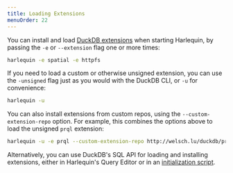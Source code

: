 ```yaml
---
title: Loading Extensions
menuOrder: 22
---
```


You can install and load [DuckDB extensions](https://duckdb.org/docs/extensions/overview.html) when starting Harlequin, by passing the `-e` or `--extension` flag one or more times:

```bash
harlequin -e spatial -e httpfs
```

If you need to load a custom or otherwise unsigned extension, you can use the
`-unsigned` flag just as you would with the DuckDB CLI, or `-u` for convenience:

```bash
harlequin -u
```

You can also install extensions from custom repos, using the `--custom-extension-repo` option. For example, this combines the options above to load the unsigned `prql` extension:

```bash
harlequin -u -e prql --custom-extension-repo http://welsch.lu/duckdb/prql/latest
```

Alternatively, you can use DuckDB's SQL API for loading and installing extensions, either in Harlequin's Query Editor or in an [initialization script](initialization).
